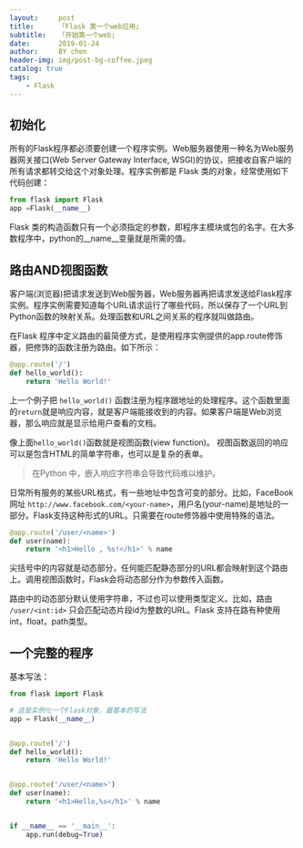 ```yaml
---
layout:     post
title:      「Flask 第一个web应用」
subtitle:   「开始第一个web」
date:       2019-01-24
author:     BY chen
header-img: img/post-bg-coffee.jpeg
catalog: true
tags:
    - Flask
---
```



## 初始化
所有的Flask程序都必须要创建一个程序实例。Web服务器使用一种名为Web服务器网关接口(Web Server Gateway Interface, WSGI)的协议，把接收自客户端的所有请求都转交给这个对象处理。程序实例都是 Flask 类的对象，经常使用如下代码创建：

```python
from flask import Flask
app =Flask(__name__)
```

Flask 类的构造函数只有一个必须指定的参数，即程序主模块或包的名字。在大多数程序中，python的__name__变量就是所需的值。

## 路由AND视图函数
客户端(浏览器)把请求发送到Web服务器，Web服务器再把请求发送给Flask程序实例。程序实例需要知道每个URL请求运行了哪些代码，所以保存了一个URL到Python函数的映射关系。处理函数和URL之间关系的程序就叫做路由。

在Flask 程序中定义路由的最简便方式，是使用程序实例提供的app.route修饰器，把修饰的函数注册为路由。如下所示：

```python
@app.route('/')
def hello_world():
    return 'Hello World!'
```

上一个例子把 `hello_world()` 函数注册为程序跟地址的处理程序。这个函数里面的`return`就是响应内容，就是客户端能接收到的内容。如果客户端是Web浏览器，那么响应就是显示给用户查看的文档。

像上面`hello_world()`函数就是视图函数(view function)。 视图函数返回的响应可以是包含HTML的简单字符串，也可以是复杂的表单。

> 在Python 中，嵌入响应字符串会导致代码难以维护。

日常所有服务的某些URL格式，有一些地址中包含可变的部分。比如，FaceBook 网址 `http://www.facebook.com/<your-name>`，用户名(your-name)是地址的一部分。Flask支持这种形式的URL。只需要在route修饰器中使用特殊的语法。

```python
@app.route('/user/<name>')
def user(name):
    return '<h1>Hello , %s!</h1>' % name
```

尖括号中的内容就是动态部分，任何能匹配静态部分的URL都会映射到这个路由上。调用视图函数时，Flask会将动态部分作为参数传入函数。

路由中的动态部分默认使用字符串，不过也可以使用类型定义。比如，路由 `/user/<int:id>` 只会匹配动态片段id为整数的URL。Flask 支持在路有种使用 int，float，path类型。

## 一个完整的程序
基本写法：

```python
from flask import Flask

# 这是实例化一个Flask对象，最基本的写法
app = Flask(__name__)


@app.route('/')
def hello_world():
    return 'Hello World!'


@app.route('/user/<name>')
def user(name):
    return '<h1>Hello,%s</h1>' % name


if __name__ == '__main__':
    app.run(debug=True)

```






















